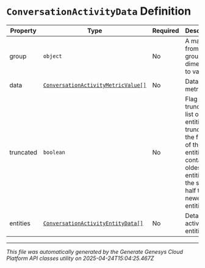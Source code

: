# `ConversationActivityData` Definition

| Property | Type | Required | Description |
|----------|------|----------|-------------|
| group | `object` | No | A mapping from grouping dimension to value |
| data | [`ConversationActivityMetricValue[]`](conversationactivitymetricvalue-definition.md) | No | Data for metrics |
| truncated | `boolean` | No | Flag for a truncated list of entities. If truncated, the first half of the list of entities will contain the oldest entities and the second half the newest entities. |
| entities | [`ConversationActivityEntityData[]`](conversationactivityentitydata-definition.md) | No | Details for active entities |

---

*This file was automatically generated by the Generate Genesys Cloud Platform API classes utility on 2025-04-24T15:04:25.467Z*